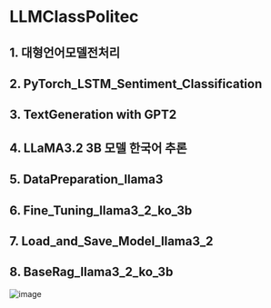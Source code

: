 # LLMClassPolitec

## 1. 대형언어모델전처리

## 2. PyTorch_LSTM_Sentiment_Classification

## 3. TextGeneration with GPT2

## 4. LLaMA3.2 3B 모델 한국어 추론

## 5. DataPreparation_llama3

## 6. Fine_Tuning_llama3_2_ko_3b

## 7. Load_and_Save_Model_llama3_2

## 8. BaseRag_llama3_2_ko_3b

![image](https://github.com/user-attachments/assets/b1a66761-6d0e-4029-91f2-d04c6834196b)

